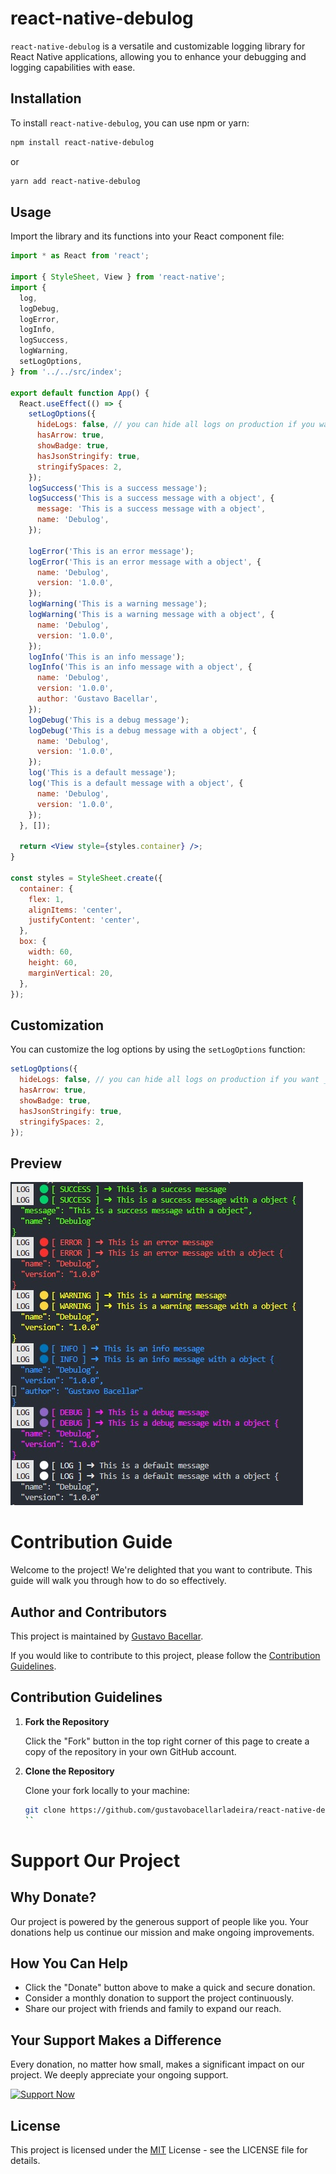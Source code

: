 # react-native-debulog

`react-native-debulog` is a versatile and customizable logging library for React Native applications, allowing you to enhance your debugging and logging capabilities with ease.

## Installation

To install `react-native-debulog`, you can use npm or yarn:

```bash
npm install react-native-debulog
```

or

```bash
yarn add react-native-debulog
```

## Usage

Import the library and its functions into your React component file:

```jsx
import * as React from 'react';

import { StyleSheet, View } from 'react-native';
import {
  log,
  logDebug,
  logError,
  logInfo,
  logSuccess,
  logWarning,
  setLogOptions,
} from '../../src/index';

export default function App() {
  React.useEffect(() => {
    setLogOptions({
      hideLogs: false, // you can hide all logs on production if you want __DEV__
      hasArrow: true,
      showBadge: true,
      hasJsonStringify: true,
      stringifySpaces: 2,
    });
    logSuccess('This is a success message');
    logSuccess('This is a success message with a object', {
      message: 'This is a success message with a object',
      name: 'Debulog',
    });

    logError('This is an error message');
    logError('This is an error message with a object', {
      name: 'Debulog',
      version: '1.0.0',
    });
    logWarning('This is a warning message');
    logWarning('This is a warning message with a object', {
      name: 'Debulog',
      version: '1.0.0',
    });
    logInfo('This is an info message');
    logInfo('This is an info message with a object', {
      name: 'Debulog',
      version: '1.0.0',
      author: 'Gustavo Bacellar',
    });
    logDebug('This is a debug message');
    logDebug('This is a debug message with a object', {
      name: 'Debulog',
      version: '1.0.0',
    });
    log('This is a default message');
    log('This is a default message with a object', {
      name: 'Debulog',
      version: '1.0.0',
    });
  }, []);

  return <View style={styles.container} />;
}

const styles = StyleSheet.create({
  container: {
    flex: 1,
    alignItems: 'center',
    justifyContent: 'center',
  },
  box: {
    width: 60,
    height: 60,
    marginVertical: 20,
  },
});
```

## Customization

You can customize the log options by using the `setLogOptions` function:

```jsx
setLogOptions({
  hideLogs: false, // you can hide all logs on production if you want __DEV__
  hasArrow: true,
  showBadge: true,
  hasJsonStringify: true,
  stringifySpaces: 2,
});
```

## Preview

![Preview Debulog](./github//assets//debulog.jpg)

# Contribution Guide

Welcome to the project! We're delighted that you want to contribute. This guide will walk you through how to do so effectively.

## Author and Contributors

This project is maintained by [Gustavo Bacellar](https://github.com/gustavobacellarladeira).

If you would like to contribute to this project, please follow the [Contribution Guidelines](#passos-para-contribuir).

## Contribution Guidelines <a name="steps-to-contribute"></a>

1. **Fork the Repository**

   Click the "Fork" button in the top right corner of this page to create a copy of the repository in your own GitHub account.

2. **Clone the Repository**

   Clone your fork locally to your machine:

   ```bash
   git clone https://github.com/gustavobacellarladeira/react-native-debulog.git
   ``
   ```

# Support Our Project

<!--
[![Donate Now](https://img.shields.io/badge/Donate%20Now-8A2BE2?style=for-the-badge)](https://www.paypal.com/donate/?hosted_button_id=87BW8CA5UEGTL) -->

## Why Donate?

Our project is powered by the generous support of people like you. Your donations help us continue our mission and make ongoing improvements.

## How You Can Help

- Click the "Donate" button above to make a quick and secure donation.
- Consider a monthly donation to support the project continuously.
- Share our project with friends and family to expand our reach.

## Your Support Makes a Difference

Every donation, no matter how small, makes a significant impact on our project. We deeply appreciate your ongoing support.

[![Support Now](https://img.shields.io/badge/Support%20Now-8A2BE2?style=for-the-badge)](https://www.paypal.com/donate/?hosted_button_id=87BW8CA5UEGTL)

## License

This project is licensed under the [MIT](https://choosealicense.com/licenses/mit/) License - see the LICENSE file for details.
